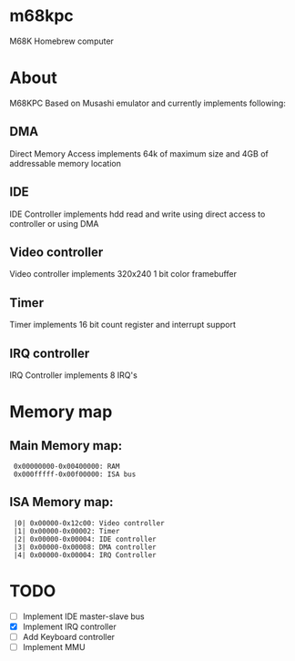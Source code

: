# m68kpc
 M68K Homebrew computer
# About
  M68KPC Based on Musashi emulator and currently implements following:
 ## DMA
  Direct Memory Access implements 64k of maximum size and 4GB of addressable memory location
 ## IDE
  IDE Controller implements hdd read and write using direct access to controller or using DMA
 ## Video controller
  Video controller implements 320x240 1 bit color framebuffer
 ## Timer
  Timer implements 16 bit count register and interrupt support
 ## IRQ controller
  IRQ Controller implements 8 IRQ's

# Memory map
 ## Main Memory map:
 ```
  0x00000000-0x00400000: RAM
  0x000fffff-0x00f00000: ISA bus
 ```
 ## ISA Memory map:
 ```
  |0| 0x00000-0x12c00: Video controller
  |1| 0x00000-0x00002: Timer
  |2| 0x00000-0x00004: IDE controller
  |3| 0x00000-0x00008: DMA controller
  |4| 0x00000-0x00004: IRQ Controller
 ```

 # TODO
  - [ ] Implement IDE master-slave bus
  - [x] Implement IRQ controller
  - [ ] Add Keyboard controller
  - [ ] Implement MMU
